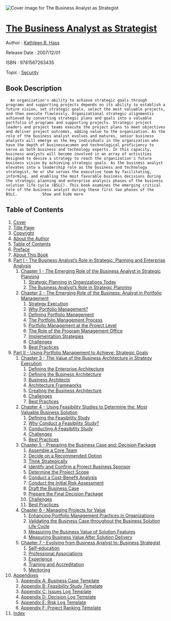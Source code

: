 ![Cover image for The Business Analyst as Strategist](https://imgdetail.ebookreading.net/cover/cover/security/EB9781567263435.jpg)

[The Business Analyst as Strategist](https://ebookreading.net/view/book/The+Business+Analyst+as+Strategist-EB9781567263435_1.html "The Business Analyst as Strategist")
====================================================================================================================

Author : [Kathleen B. Hass](https://ebookreading.net/search/author/Kathleen+B.+Hass)

Release Date : 2007/12/01

ISBN : 9781567263435

Topic : [Security](https://ebookreading.net/search/category/security)

Book Description
-----------------

      An organization's ability to achieve strategic goals through programs and supporting projects depends on its ability to establish a future vision, set strategic goals, select the most valuable projects, and then execute flawlessly. Organizational strategic alignmentis achieved by converting strategic plans and goals into a valuable portfolio of programs and supporting projects. Strategic project leaders and project teams execute the project plans to meet objectives and deliver project outcomes, adding value to the organization. As the role of the business analyst evolves and matures, senior business analysts will emerge as the key individuals in the organization who have the depth of businessacumen and technological proficiency to serve as both business and technology experts. In this capacity, business analysts will become involved in an array of activities designed to devise a strategy to reach the organization's future business vision by achieving strategic goals. As the business analyst elevates into a leadership role as the business and technology strategist, he or she serves the executive team by facilitating, informing, and enabling the most favorable business decisions during the strategic planning and enterprise analysis phases of the business solution life cycle (BSLC). This book examines the emerging critical role of the business analyst during these first two phases of the BSLC.           Show and hide more                
Table of Contents
-----------------

1. [Cover](https://ebookreading.net/view/book/The+Business+Analyst+as+Strategist-EB9781567263435_1.html)
1. [Title Page](https://ebookreading.net/view/book/The+Business+Analyst+as+Strategist-EB9781567263435_2.html)
1. [Copyright](https://ebookreading.net/view/book/The+Business+Analyst+as+Strategist-EB9781567263435_3.html)
1. [About the Author](https://ebookreading.net/view/book/The+Business+Analyst+as+Strategist-EB9781567263435_4.html)
1. [Table of Contents](https://ebookreading.net/view/book/The+Business+Analyst+as+Strategist-EB9781567263435_5.html)
1. [Preface](https://ebookreading.net/view/book/The+Business+Analyst+as+Strategist-EB9781567263435_6.html)
1. [About This Book](https://ebookreading.net/view/book/The+Business+Analyst+as+Strategist-EB9781567263435_7.html)
1. [Part I - The Business Analyst’s Role in Strategic: Planning and Enterprise Analysis](https://ebookreading.net/view/book/The+Business+Analyst+as+Strategist-EB9781567263435_8.html)
    1. [Chapter 1 - The Emerging Role of the Business Analyst in Strategic Planning](https://ebookreading.net/view/book/The+Business+Analyst+as+Strategist-EB9781567263435_9.html)
        1. [Strategic Planning in Organizations Today](https://ebookreading.net/view/book/The+Business+Analyst+as+Strategist-EB9781567263435_9.html#c01-s1)
        1. [The Business Analyst’s Role in Strategic Planning](https://ebookreading.net/view/book/The+Business+Analyst+as+Strategist-EB9781567263435_9.html#c01-s2)
    1. [Chapter 2 - The Emerging Role of the Business: Analyst in Portfolio Management](https://ebookreading.net/view/book/The+Business+Analyst+as+Strategist-EB9781567263435_10.html)
        1. [Strategy Execution](https://ebookreading.net/view/book/The+Business+Analyst+as+Strategist-EB9781567263435_10.html#c02-s1)
        1. [Why Portfolio Management?](https://ebookreading.net/view/book/The+Business+Analyst+as+Strategist-EB9781567263435_10.html#c02-s2)
        1. [Defining Portfolio Management](https://ebookreading.net/view/book/The+Business+Analyst+as+Strategist-EB9781567263435_10.html#c02-s3)
        1. [The Portfolio Management Process](https://ebookreading.net/view/book/The+Business+Analyst+as+Strategist-EB9781567263435_10.html#c02-s4)
        1. [Portfolio Management at the Project Level](https://ebookreading.net/view/book/The+Business+Analyst+as+Strategist-EB9781567263435_10.html#c02-s5)
        1. [The Role of the Program Management Office](https://ebookreading.net/view/book/The+Business+Analyst+as+Strategist-EB9781567263435_10.html#c02-s6)
        1. [Implementation Strategies](https://ebookreading.net/view/book/The+Business+Analyst+as+Strategist-EB9781567263435_10.html#c02-s7)
        1. [Challenges](https://ebookreading.net/view/book/The+Business+Analyst+as+Strategist-EB9781567263435_10.html#c02-s8)
        1. [Best Practices](https://ebookreading.net/view/book/The+Business+Analyst+as+Strategist-EB9781567263435_10.html#c02-s9)
1. [Part II - Using Portfolio Management to Achieve: Strategic Goals](https://ebookreading.net/view/book/The+Business+Analyst+as+Strategist-EB9781567263435_11.html)
    1. [Chapter 3 - The Value of the Business Architecture in Strategy Execution](https://ebookreading.net/view/book/The+Business+Analyst+as+Strategist-EB9781567263435_12.html)
        1. [Defining the Enterprise Architecture](https://ebookreading.net/view/book/The+Business+Analyst+as+Strategist-EB9781567263435_12.html#c03-s1)
        1. [Defining the Business Architecture](https://ebookreading.net/view/book/The+Business+Analyst+as+Strategist-EB9781567263435_12.html#c03-s2)
        1. [Business Architects](https://ebookreading.net/view/book/The+Business+Analyst+as+Strategist-EB9781567263435_12.html#c03-s3)
        1. [Architecture Frameworks](https://ebookreading.net/view/book/The+Business+Analyst+as+Strategist-EB9781567263435_12.html#c03-s4)
        1. [Creating the Business Architecture](https://ebookreading.net/view/book/The+Business+Analyst+as+Strategist-EB9781567263435_12.html#c03-s5)
        1. [Challenges](https://ebookreading.net/view/book/The+Business+Analyst+as+Strategist-EB9781567263435_12.html#c03-s6)
        1. [Best Practices](https://ebookreading.net/view/book/The+Business+Analyst+as+Strategist-EB9781567263435_12.html#c03-s7)
    1. [Chapter 4 - Using Feasibility Studies to Determine the: Most Valuable Business Solution](https://ebookreading.net/view/book/The+Business+Analyst+as+Strategist-EB9781567263435_13.html)
        1. [Defining the Feasibility Study](https://ebookreading.net/view/book/The+Business+Analyst+as+Strategist-EB9781567263435_13.html#c04-s1)
        1. [Why Conduct a Feasibility Study?](https://ebookreading.net/view/book/The+Business+Analyst+as+Strategist-EB9781567263435_13.html#c04-s2)
        1. [Conducting A Feasibility Study](https://ebookreading.net/view/book/The+Business+Analyst+as+Strategist-EB9781567263435_13.html#c04-s3)
        1. [Challenges](https://ebookreading.net/view/book/The+Business+Analyst+as+Strategist-EB9781567263435_13.html#c04-s4)
        1. [Best Practices](https://ebookreading.net/view/book/The+Business+Analyst+as+Strategist-EB9781567263435_13.html#c04-s5)
    1. [Chapter 5 - Preparing the Business Case and: Decision Package](https://ebookreading.net/view/book/The+Business+Analyst+as+Strategist-EB9781567263435_14.html)
        1. [Assemble a Core Team](https://ebookreading.net/view/book/The+Business+Analyst+as+Strategist-EB9781567263435_14.html#c05-s1)
        1. [Decide on a Recommended Option](https://ebookreading.net/view/book/The+Business+Analyst+as+Strategist-EB9781567263435_14.html#c05-s2)
        1. [Think Strategically](https://ebookreading.net/view/book/The+Business+Analyst+as+Strategist-EB9781567263435_14.html#c05-s3)
        1. [Identify and Confirm a Project Business Sponsor](https://ebookreading.net/view/book/The+Business+Analyst+as+Strategist-EB9781567263435_14.html#c05-s4)
        1. [Determine the Project Scope](https://ebookreading.net/view/book/The+Business+Analyst+as+Strategist-EB9781567263435_14.html#c05-s5)
        1. [Conduct a Cost-Benefit Analysis](https://ebookreading.net/view/book/The+Business+Analyst+as+Strategist-EB9781567263435_14.html#c05-s6)
        1. [Conduct the Initial Risk Assessment](https://ebookreading.net/view/book/The+Business+Analyst+as+Strategist-EB9781567263435_14.html#c05-s7)
        1. [Draft the Business Case](https://ebookreading.net/view/book/The+Business+Analyst+as+Strategist-EB9781567263435_14.html#c05-s8)
        1. [Prepare the Final Decision Package](https://ebookreading.net/view/book/The+Business+Analyst+as+Strategist-EB9781567263435_14.html#c05-s9)
        1. [Challenges](https://ebookreading.net/view/book/The+Business+Analyst+as+Strategist-EB9781567263435_14.html#c05-s10)
        1. [Best Practices](https://ebookreading.net/view/book/The+Business+Analyst+as+Strategist-EB9781567263435_14.html#c05-s11)
    1. [Chapter 6 - Managing Projects for Value](https://ebookreading.net/view/book/The+Business+Analyst+as+Strategist-EB9781567263435_15.html)
        1. [Enhancing Portfolio Management Practices in Organizations](https://ebookreading.net/view/book/The+Business+Analyst+as+Strategist-EB9781567263435_15.html#c06-s1)
        1. [Validating the Business Case throughout the Business Solution Life Cycle](https://ebookreading.net/view/book/The+Business+Analyst+as+Strategist-EB9781567263435_15.html#c06-s2)
        1. [Measuring the Business Value of Solution Features](https://ebookreading.net/view/book/The+Business+Analyst+as+Strategist-EB9781567263435_15.html#c06-s3)
        1. [Measuring Business Value After Solution Delivery](https://ebookreading.net/view/book/The+Business+Analyst+as+Strategist-EB9781567263435_15.html#c06-s4)
    1. [Chapter 7 - Evolving from Business Analyst to: Business Strategist](https://ebookreading.net/view/book/The+Business+Analyst+as+Strategist-EB9781567263435_16.html)
        1. [Self-education](https://ebookreading.net/view/book/The+Business+Analyst+as+Strategist-EB9781567263435_16.html#c07-s1)
        1. [Professional Associations](https://ebookreading.net/view/book/The+Business+Analyst+as+Strategist-EB9781567263435_16.html#c07-s2)
        1. [Experience](https://ebookreading.net/view/book/The+Business+Analyst+as+Strategist-EB9781567263435_16.html#c07-s3)
        1. [Training and Accreditation](https://ebookreading.net/view/book/The+Business+Analyst+as+Strategist-EB9781567263435_16.html#c07-s4)
        1. [Mentoring](https://ebookreading.net/view/book/The+Business+Analyst+as+Strategist-EB9781567263435_16.html#c07-s5)
1. [Appendixes](https://ebookreading.net/view/book/The+Business+Analyst+as+Strategist-EB9781567263435_17.html)
    1. [Appendix A: Business Case Template](https://ebookreading.net/view/book/The+Business+Analyst+as+Strategist-EB9781567263435_18.html)
    1. [Appendix B: Feasibility Study Template](https://ebookreading.net/view/book/The+Business+Analyst+as+Strategist-EB9781567263435_20.html)
    1. [Appendix C: Issues Log Template](https://ebookreading.net/view/book/The+Business+Analyst+as+Strategist-EB9781567263435_22.html)
    1. [Appendix D: Decision Log Template](https://ebookreading.net/view/book/The+Business+Analyst+as+Strategist-EB9781567263435_23.html)
    1. [Appendix E: Risk Log Template](https://ebookreading.net/view/book/The+Business+Analyst+as+Strategist-EB9781567263435_24.html)
    1. [Appendix F: Project Ranking Template](https://ebookreading.net/view/book/The+Business+Analyst+as+Strategist-EB9781567263435_25.html)
1. [Index](https://ebookreading.net/view/book/The+Business+Analyst+as+Strategist-EB9781567263435_26.html)
